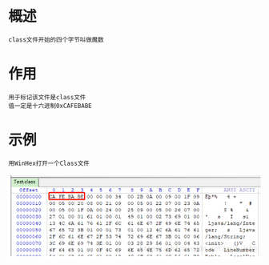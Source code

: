 
# 概述
   
    class文件开始的四个字节叫做魔数
    
    
# 作用

    用于标记该文件是class文件
    值一定是十六进制0xCAFEBABE

# 示例

    用WinHex打开一个Class文件

![](https://github.com/RodJohn/JVM/blob/master/img/MagicNumber.png)


